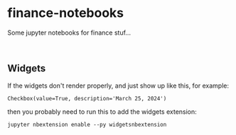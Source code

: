 # finance-notebooks

Some jupyter notebooks for finance stuf...

<br/>

## Widgets

If the widgets don't render properly, and just show up like this, for example:
```
Checkbox(value=True, description='March 25, 2024')
```

then you probably need to run this to add the widgets extension:
```
jupyter nbextension enable --py widgetsnbextension
```
